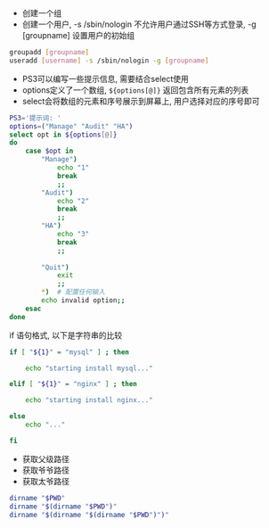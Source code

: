 

- 创建一个组
- 创建一个用户, -s /sbin/nologin 不允许用户通过SSH等方式登录, -g [groupname]  设置用户的初始组

```sh
groupadd [groupname]
useradd [username] -s /sbin/nologin -g [groupname]
```

- PS3可以编写一些提示信息, 需要结合select使用
- options定义了一个数组, `${options[@]}` 返回包含所有元素的列表
- select会将数组的元素和序号展示到屏幕上, 用户选择对应的序号即可

```sh
PS3='提示词: '
options=("Manage" "Audit" "HA")
select opt in ${options[@]}
do
    case $opt in
        "Manage")
            echo "1"
            break
            ;;
        "Audit")
            echo "2"
            break
            ;;
        "HA")
            echo "3"
            break
            ;;
  
        "Quit")
            exit
            ;;
        *)  # 配置任何输入
        echo invalid option;;
    esac
done
```


if 语句格式, 以下是字符串的比较

```sh
if [ "${1}" = "mysql" ] ; then

    echo "starting install mysql..."

elif [ "${1}" = "nginx" ] ; then

    echo "starting install nginx..."

else
    echo "..."

fi
```

- 获取父级路径
- 获取爷爷路径
- 获取太爷路径

```sh
dirname "$PWD"
dirname "$(dirname "$PWD")"
dirname "$(dirname "$(dirname "$PWD")")"
```

